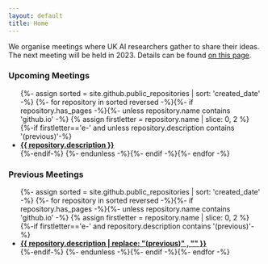 ```yaml
---
layout: default
title: Home
---
```


We organise meetings where UK AI researchers gather to share their ideas. The next meeting will be held in 2023. Details can be found [on this page](https://uk-ai.org/ukai2023/).

<h3>Upcoming Meetings</h3>

<ul>
{%- assign sorted = site.github.public_repositories | sort: 'created_date' -%}
{%- for repository in sorted reversed -%}{%- if repository.has_pages -%}{%- unless repository.name contains 'github.io' -%}
  {% assign firstletter = repository.name | slice: 0, 2 %}
    {%-if firstletter=='e-' and unless repository.description contains '(previous)'-%}
    <li>
    <a href="{{ repository.name | prepend: site.baseurlsite }}"><b>{{ repository.description }}</b></a>
    </li>
    {%-endif-%}
  {%- endunless -%}{%- endif -%}{%- endfor -%}
</ul>

<h3>Previous Meetings</h3>

<ul>
{%- assign sorted = site.github.public_repositories | sort: 'created_date' -%}
{%- for repository in sorted reversed -%}{%- if repository.has_pages -%}{%- unless repository.name contains 'github.io' -%}
  {% assign firstletter = repository.name | slice: 0, 2 %}
    {%-if firstletter=='e-' and repository.description contains '(previous)'-%}
    <li>
    <a href="{{ repository.name | prepend: site.baseurlsite }}"><b>{{ repository.description | replace: "(previous)" , "" }}</b></a>
    </li>
    {%-endif-%}
  {%- endunless -%}{%- endif -%}{%- endfor -%}
</ul>
